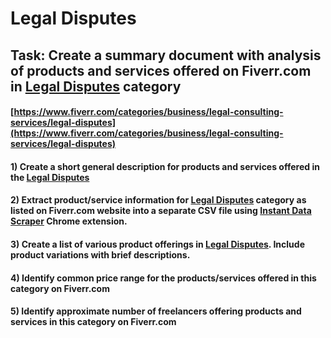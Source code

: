 # Legal Disputes
## Task: Create a summary document with analysis of products and services offered on Fiverr.com in [Legal Disputes](https://www.fiverr.com/categories/business/legal-consulting-services/legal-disputes) category
#### [https://www.fiverr.com/categories/business/legal-consulting-services/legal-disputes](https://www.fiverr.com/categories/business/legal-consulting-services/legal-disputes)
#### 1) Create a short general description for products and services offered in the [Legal Disputes](https://www.fiverr.com/categories/business/legal-consulting-services/legal-disputes)
#### 2) Extract product/service information for [Legal Disputes](https://www.fiverr.com/categories/business/legal-consulting-services/legal-disputes) category as listed on Fiverr.com website into a separate CSV file using [Instant Data Scraper](https://chrome.google.com/webstore/detail/instant-data-scraper/ofaokhiedipichpaobibbnahnkdoiiah) Chrome extension.
#### 3) Create a list of various product offerings in [Legal Disputes](https://www.fiverr.com/categories/business/legal-consulting-services/legal-disputes). Include product variations with brief descriptions.
#### 4) Identify common price range for the products/services offered in this category on Fiverr.com
#### 5) Identify approximate number of freelancers offering products and services in this category on Fiverr.com
